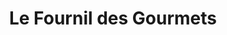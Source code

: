 ---
title: "Le Fournil des Gourmets"
url: /la-grande-motte/le-fournil-des-gourmets/
shop: Bäckerei
---